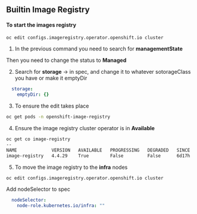 ## Builtin Image Registry

#### To start the images registry
```bash
oc edit configs.imageregistry.operator.openshift.io cluster
```

1. In the previous command you need to search for 
__managementState__

Then you need to change the status to __Managed__

2. Search for __storage__ -> in spec, and change it to whatever sotorageClass you have or make it emptyDir
```yaml
  storage:
    emptyDir: {}
```

3. To ensure the edit takes place
```bash
oc get pods -n openshift-image-registry
```

4. Ensure the image registry cluster operator is in __Available__
```bash
oc get co image-registry
--
NAME             VERSION   AVAILABLE   PROGRESSING   DEGRADED   SINCE
image-registry   4.4.29    True        False         False      6d17h
```

5. To move the image registry to the __infra__ nodes
```bash
oc edit configs.imageregistry.operator.openshift.io cluster
```
Add nodeSelector to spec
```yaml
  nodeSelector:
    node-role.kubernetes.io/infra: ""
```
